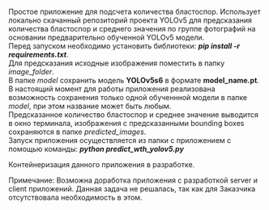 Простое приложение для подсчета количества бластоспор. Использует локально скачанный репозиторий проекта YOLOv5 для предсказания количества бластоспор и среднего значения по группе фотографий на основании предварительно обученной YOLOv5 модели.  
Перед запуском необходимо установить библиотеки: ***pip install -r requirements.txt***.  
Для предсказания исходные изображения поместить в папку *image_folder*.  
В папке *model* сохранить модель **YOLOv5s6** в формате **model_name.pt**. В настоящий момент для работы приложения реализована возможность сохранения только одной обученнной модели в папке *model*, при этом название может быть любым.    
Предсказанное количество бластоспор и среднее значение выводится в окно терминала, изображения с предсказанными bounding boxes сохраняются в папке *predicted_images*.  
Запуск приложения осуществляется из папки с приложением с помощью команды: ***python predict_wth_yolov5.py***  

Контейнеризация данного приложения в разработке.  

Примечание: Возможна доработка приложения с разработкой server и client приложений. Данная задача не решалась, так как для Заказчика отсутствовала необходимость в этом.
